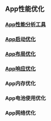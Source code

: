 ## App性能优化
### [App性能分析工具](http://note.youdao.com/noteshare?id=85c101fb7bde32c3e2f89650e9327a94&sub=5C146F8A07354924B554E42CBF63D5B7)
### [App启动优化](http://note.youdao.com/noteshare?id=da3c791601b7c364bc9930392033111a&sub=8C40FC6A52444A9FB4E351D0A3ED3375)
### [App布局优化](http://note.youdao.com/noteshare?id=48843684ef700f70899b253a7bb0a3cc&sub=73F064820AEA440786FA535046E49889)
### [App响应优化](http://note.youdao.com/noteshare?id=3843cc4a35337bab460dba763490b940&sub=A71412EAE9E843229050F08348D3C786)
### App内存优化
### App电池使用优化
### App网络优化